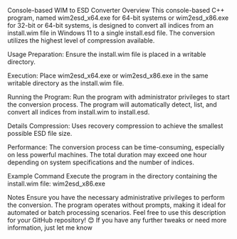 Console-based WIM to ESD Converter
Overview
This console-based C++ program, named wim2esd_x64.exe for 64-bit systems or wim2esd_x86.exe for 32-bit or 64-bit systems, is designed to convert all indices from an install.wim file in Windows 11 to a single install.esd file. The conversion utilizes the highest level of compression available.

Usage
Preparation: Ensure the install.wim file is placed in a writable directory.

Execution: Place wim2esd_x64.exe or wim2esd_x86.exe in the same writable directory as the install.wim file.

Running the Program: Run the program with administrator privileges to start the conversion process. The program will automatically detect, list, and convert all indices from install.wim to install.esd.

Details
Compression: Uses recovery compression to achieve the smallest possible ESD file size.

Performance: The conversion process can be time-consuming, especially on less powerful machines. The total duration may exceed one hour depending on system specifications and the number of indices.

Example Command
Execute the program in the directory containing the install.wim file:
wim2esd_x86.exe

Notes
Ensure you have the necessary administrative privileges to perform the conversion.
The program operates without prompts, making it ideal for automated or batch processing scenarios.
Feel free to use this description for your GitHub repository! 😊 If you have any further tweaks or need more information, just let me know
